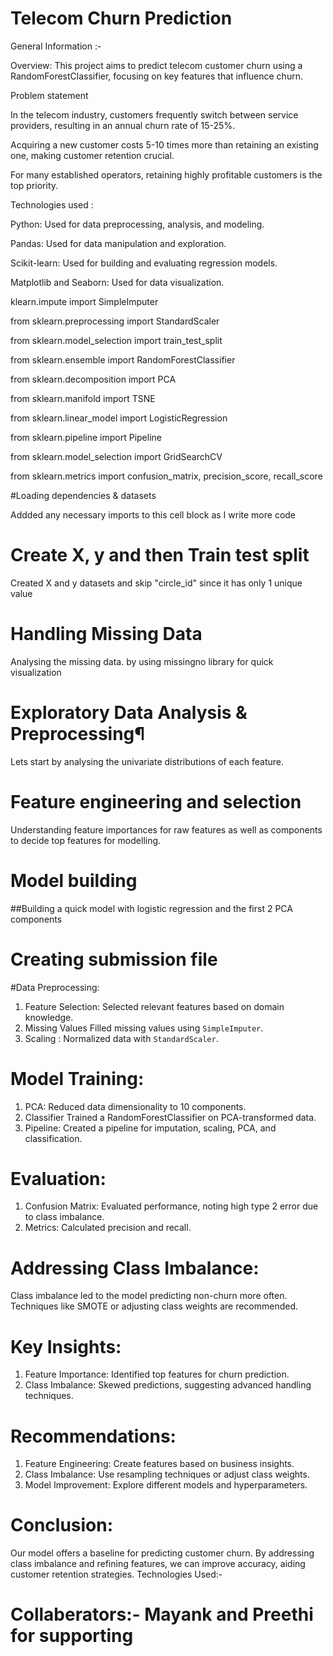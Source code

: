 # Telecom Churn Prediction

General Information :-

Overview:
This project aims to predict telecom customer churn using a RandomForestClassifier, focusing on key features that influence churn.

Problem statement

In the telecom industry, customers frequently switch between service providers, resulting in an annual churn rate of 15-25%. 

Acquiring a new customer costs 5-10 times more than retaining an existing one, making customer retention crucial. 

For many established operators, retaining highly profitable customers is the top priority.

Technologies used :

Python: Used for data preprocessing, analysis, and modeling.

Pandas: Used for data manipulation and exploration.

Scikit-learn: Used for building and evaluating regression models.

Matplotlib and Seaborn: Used for data visualization.

klearn.impute import SimpleImputer

from sklearn.preprocessing import StandardScaler

from sklearn.model_selection import train_test_split


from sklearn.ensemble import RandomForestClassifier

from sklearn.decomposition import PCA

from sklearn.manifold import TSNE

from sklearn.linear_model import LogisticRegression

from sklearn.pipeline import Pipeline

from sklearn.model_selection import GridSearchCV

from sklearn.metrics import confusion_matrix, precision_score, recall_score

#Loading dependencies & datasets

Addded any necessary imports to this cell block as I write more code

# Create X, y and then Train test split

Created X and y datasets and skip "circle_id" since it has only 1 unique value

# Handling Missing Data

Analysing the missing data. by using  missingno library for quick visualization

# Exploratory Data Analysis & Preprocessing¶

Lets start by analysing the univariate distributions of each feature.

#  Feature engineering and selection

Understanding feature importances for raw features as well as components to decide top features for modelling.

# Model building

##Building a quick model with logistic regression and the first 2 PCA components

#  Creating submission file

#Data Preprocessing:
1. Feature Selection: Selected relevant features based on domain knowledge.
2. Missing Values Filled missing values using `SimpleImputer`.
3. Scaling : Normalized data with `StandardScaler`.

# Model Training:
1. PCA: Reduced data dimensionality to 10 components.
2. Classifier Trained a RandomForestClassifier on PCA-transformed data.
3. Pipeline: Created a pipeline for imputation, scaling, PCA, and classification.

# Evaluation:
1. Confusion Matrix: Evaluated performance, noting high type 2 error due to class imbalance.
2. Metrics: Calculated precision and recall.

# Addressing Class Imbalance:
Class imbalance led to the model predicting non-churn more often. Techniques like SMOTE or adjusting class weights are recommended.

# Key Insights:
1. Feature Importance: Identified top features for churn prediction.
2. Class Imbalance: Skewed predictions, suggesting advanced handling techniques.

# Recommendations:
1. Feature Engineering: Create features based on business insights.
2. Class Imbalance: Use resampling techniques or adjust class weights.
3. Model Improvement: Explore different models and hyperparameters.

# Conclusion:
Our model offers a baseline for predicting customer churn. By addressing class imbalance and refining features, we can improve accuracy, aiding customer retention strategies.
Technologies Used:-

# Collaberators:- Mayank and Preethi for supporting



